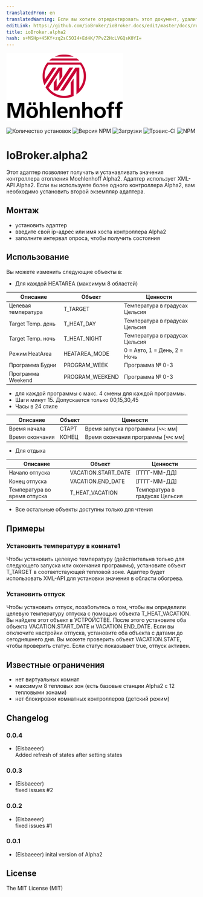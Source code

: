```yaml
---
translatedFrom: en
translatedWarning: Если вы хотите отредактировать этот документ, удалите поле «translationFrom», в противном случае этот документ будет снова автоматически переведен
editLink: https://github.com/ioBroker/ioBroker.docs/edit/master/docs/ru/adapterref/iobroker.alpha2/README.md
title: ioBroker.alpha2
hash: s+MSHp+45KY+zq2sC5OI4+Ed4K/7PvZ2HcLVGQsK0YI=
---
```

![логотип](../../../en/adapterref/iobroker.alpha2/admin/mh-logo-schrift.png)

![Количество установок](http://iobroker.live/badges/alpha2-stable.svg)
![Версия NPM](http://img.shields.io/npm/v/iobroker.alpha2.svg)
![Загрузки](https://img.shields.io/npm/dm/iobroker.alpha2.svg)
![Трэвис-CI](https://travis-ci.org/Eisbaeeer/ioBroker.alpha2.svg?branch=master)
![NPM](https://nodei.co/npm/iobroker.alpha2.png?downloads=true)

# IoBroker.alpha2
Этот адаптер позволяет получать и устанавливать значения контроллера отопления Moehlenhoff Alpha2.
Адаптер использует XML-API Alpha2. Если вы используете более одного контроллера Alpha2, вам необходимо установить второй экземпляр адаптера.

## Монтаж
- установить адаптер
- введите свой ip-адрес или имя хоста контроллера Alpha2
- заполните интервал опроса, чтобы получить состояния

## Использование
Вы можете изменить следующие объекты в:

- Для каждой HEATAREA (максимум 8 областей)

| Описание | Объект | Ценности |
|---------------------|-----------------|---------------------------|
| Целевая температура | T_TARGET | Температура в градусах Цельсия |
| Target Temp. день | T_HEAT_DAY | Температура в градусах Цельсия |
| Target Temp. ночь | T_HEAT_NIGHT | Температура в градусах Цельсия |
| Режим HeatArea | HEATAREA_MODE | 0 = Авто, 1 = День, 2 = Ночь |
| Программа Будни | PROGRAM_WEEK | Программа № 0-3 |
| Программа Weekend | PROGRAM_WEEKEND | Программа № 0-3 |

- для каждой программы с макс. 4 смены для каждой программы.
- Шаги минут 15. Допускается только 00,15,30,45
- Часы в 24 стиле

| Описание | Объект | Ценности |
|---------------------|-----------------|-------------------------------|
| Время начала | СТАРТ | Время запуска программы [чч: мм] |
| Время окончания | КОНЕЦ | Время окончания программы [чч: мм] |

- Для отдыха

| Описание | Объект | Ценности |
|-----------------------|---------------------|--------------------------|
| Начало отпуска | VACATION.START_DATE | [ГГГГ-ММ-ДД] |
| Конец отпуска | VACATION.END_DATE | [ГГГГ-ММ-ДД] |
| Температура во время отпуска | T_HEAT_VACATION | Температура в градусах Цельсия |

- Все остальные объекты доступны только для чтения

## Примеры
### Установить температуру в комнате1
Чтобы установить целевую температуру (действительна только для следующего запуска или окончания программы), установите объект T_TARGET в соответствующей тепловой зоне.
Адаптер будет использовать XML-API для установки значения в области обогрева.

### Установить отпуск
Чтобы установить отпуск, позаботьтесь о том, чтобы вы определили целевую температуру отпуска с помощью объекта T_HEAT_VACATION. Вы найдете этот объект в УСТРОЙСТВЕ.
После этого установите оба объекта VACATION.START_DATE и VACATION.END_DATE. Если вы отключите настройки отпуска, установите оба объекта с датами до сегодняшнего дня.
Вы можете проверить объект VACATION.STATE, чтобы проверить статус. Если статус показывает true, отпуск активен.

## Известные ограничения
- нет виртуальных комнат
- максимум 8 тепловых зон (есть базовые станции Alpha2 с 12 тепловыми зонами)
- нет блокировки комнатных контроллеров (детский режим)

## Changelog

### 0.0.4
- (Eisbaeeer)   
Added refresh of states after setting states

### 0.0.3
- (Eisbaeeer)   
fixed issues #2

### 0.0.2
- (Eisbaeeer)   
fixed issues #1

### 0.0.1
- (Eisbaeeer) inital version of Alpha2

## License
The MIT License (MIT)